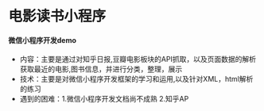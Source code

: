 # 电影读书小程序
#### 微信小程序开发demo
* 内容：主要是通过对知乎日报,豆瓣电影板块的API抓取，以及页面数据的解析获取最近的电影,图书信息，并进行分类，整理，展示
* 技术：主要是对微信小程序开发框架的学习和运用,以及针对XML，html解析的练习
* 遇到的困难：1.微信小程序开发文档尚不成熟
             2.知乎AP   
 
